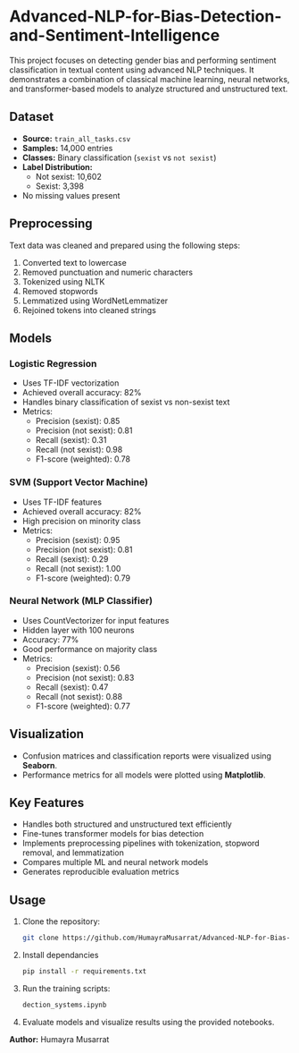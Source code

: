 # Advanced-NLP-for-Bias-Detection-and-Sentiment-Intelligence

This project focuses on detecting gender bias and performing sentiment classification in textual content using advanced NLP techniques. It demonstrates a combination of classical machine learning, neural networks, and transformer-based models to analyze structured and unstructured text.

## Dataset

- **Source:** `train_all_tasks.csv`  
- **Samples:** 14,000 entries  
- **Classes:** Binary classification (`sexist` vs `not sexist`)  
- **Label Distribution:**
  - Not sexist: 10,602
  - Sexist: 3,398
- No missing values present

## Preprocessing

Text data was cleaned and prepared using the following steps:

1. Converted text to lowercase
2. Removed punctuation and numeric characters
3. Tokenized using NLTK
4. Removed stopwords
5. Lemmatized using WordNetLemmatizer
6. Rejoined tokens into cleaned strings

## Models

### Logistic Regression
- Uses TF-IDF vectorization
- Achieved overall accuracy: 82%
- Handles binary classification of sexist vs non-sexist text
- Metrics:
  - Precision (sexist): 0.85
  - Precision (not sexist): 0.81
  - Recall (sexist): 0.31
  - Recall (not sexist): 0.98
  - F1-score (weighted): 0.78

### SVM (Support Vector Machine)
- Uses TF-IDF features
- Achieved overall accuracy: 82%
- High precision on minority class
- Metrics:
  - Precision (sexist): 0.95
  - Precision (not sexist): 0.81
  - Recall (sexist): 0.29
  - Recall (not sexist): 1.00
  - F1-score (weighted): 0.79

### Neural Network (MLP Classifier)
- Uses CountVectorizer for input features
- Hidden layer with 100 neurons
- Accuracy: 77%
- Good performance on majority class
- Metrics:
  - Precision (sexist): 0.56
  - Precision (not sexist): 0.83
  - Recall (sexist): 0.47
  - Recall (not sexist): 0.88
  - F1-score (weighted): 0.77

## Visualization

- Confusion matrices and classification reports were visualized using **Seaborn**.
- Performance metrics for all models were plotted using **Matplotlib**.

## Key Features

- Handles both structured and unstructured text efficiently
- Fine-tunes transformer models for bias detection
- Implements preprocessing pipelines with tokenization, stopword removal, and lemmatization
- Compares multiple ML and neural network models
- Generates reproducible evaluation metrics

## Usage

1. Clone the repository:
   ```bash
   git clone https://github.com/HumayraMusarrat/Advanced-NLP-for-Bias-Detection-and-Sentiment-Intelligence.git

   ```
2. Install dependancies
   ```bash
   pip install -r requirements.txt
   ```
2. Run the training scripts:
   ```bash
   dection_systems.ipynb
   ```
3. Evaluate models and visualize results using the provided notebooks.


**Author:** Humayra Musarrat


